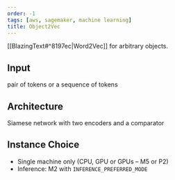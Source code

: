 ```yaml
---
order: -1
tags: [aws, sagemaker, machine learning]
title: Object2Vec
---
```


[[BlazingText#^8197ec|Word2Vec]] for arbitrary objects.

## Input

pair of tokens or a sequence of tokens

## Architecture

Siamese network with two encoders and a comparator

## Instance Choice

- Single machine only (CPU, GPU or GPUs – M5 or P2)
- Inference: M2 with `INFERENCE_PREFERRED_MODE`

